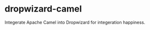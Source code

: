 dropwizard-camel
================

Integerate Apache Camel into Dropwizard for integeration happiness.
